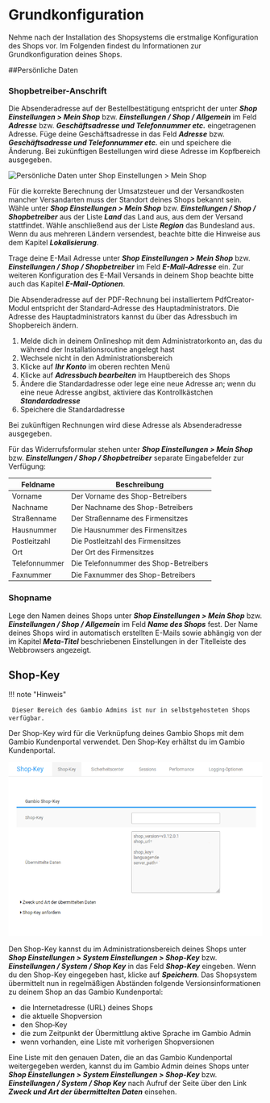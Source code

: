 # Grundkonfiguration 

Nehme nach der Installation des Shopsystems die erstmalige Konfiguration des Shops vor. Im Folgenden findest du Informationen zur Grundkonfiguration deines Shops.

##Persönliche Daten

### Shopbetreiber-Anschrift

Die Absenderadresse auf der Bestellbestätigung entspricht der unter _**Shop Einstellungen \> Mein Shop**_ bzw. _**Einstellungen / Shop / Allgemein**_ im Feld _**Adresse**_ bzw. _**Geschäftsadresse und Telefonnummer etc.**_ eingetragenen Adresse. Füge deine Geschäftsadresse in das Feld _**Adresse**_ bzw. _**Geschäftsadresse und Telefonnummer etc.**_ ein und speichere die Änderung. Bei zukünftigen Bestellungen wird diese Adresse im Kopfbereich ausgegeben.

![](../Bilder/Abb019_PersoenlicheDatenUnterShopEinstellungenMeinShop.png "Persönliche Daten unter Shop Einstellungen > Mein
        Shop")

Für die korrekte Berechnung der Umsatzsteuer und der Versandkosten mancher Versandarten muss der Standort deines Shops bekannt sein. Wähle unter _**Shop Einstellungen \> Mein Shop**_ bzw. _**Einstellungen / Shop / Shopbetreiber**_ aus der Liste _**Land**_ das Land aus, aus dem der Versand stattfindet. Wähle anschließend aus der Liste _**Region**_ das Bundesland aus. Wenn du aus mehreren Ländern versendest, beachte bitte die Hinweise aus dem Kapitel _**Lokalisierung**_.

Trage deine E-Mail Adresse unter _**Shop Einstellungen \> Mein Shop**_ bzw. _**Einstellungen / Shop / Shopbetreiber**_ im Feld _**E-Mail-Adresse**_ ein. Zur weiteren Konfiguration des E-Mail Versands in deinem Shop beachte bitte auch das Kapitel _**E-Mail-Optionen**_.

Die Absenderadresse auf der PDF-Rechnung bei installiertem PdfCreator-Modul entspricht der Standard-Adresse des Hauptadministrators. Die Adresse des Hauptadministrators kannst du über das Adressbuch im Shopbereich ändern.

1.  Melde dich in deinem Onlineshop mit dem Administratorkonto an, das du während der Installationsroutine angelegt hast
2.  Wechsele nicht in den Administrationsbereich
3.  Klicke auf _**Ihr Konto**_ im oberen rechten Menü
4.  Klicke auf _**Adressbuch bearbeiten**_ im Hauptbereich des Shops
5.  Ändere die Standardadresse oder lege eine neue Adresse an; wenn du eine neue Adresse angibst, aktiviere das Kontrollkästchen _**Standardadresse**_
6.  Speichere die Standardadresse

Bei zukünftigen Rechnungen wird diese Adresse als Absenderadresse ausgegeben.

Für das Widerrufsformular stehen unter _**Shop Einstellungen \> Mein Shop**_ bzw. _**Einstellungen / Shop / Shopbetreiber**_ separate Eingabefelder zur Verfügung:

|Feldname|Beschreibung|
|--------|------------|
|Vorname|Der Vorname des Shop-Betreibers|
|Nachname|Der Nachname des Shop-Betreibers|
|Straßenname|Der Straßenname des Firmensitzes|
|Hausnummer|Die Hausnummer des Firmensitzes|
|Postleitzahl|Die Postleitzahl des Firmensitzes|
|Ort|Der Ort des Firmensitzes|
|Telefonnummer|Die Telefonnummer des Shop-Betreibers|
|Faxnummer|Die Faxnummer des Shop-Betreibers|

### Shopname

Lege den Namen deines Shops unter _**Shop Einstellungen \> Mein Shop**_ bzw. _**Einstellungen / Shop / Allgemein**_ im Feld _**Name des Shops**_ fest. Der Name deines Shops wird in automatisch erstellten E-Mails sowie abhängig von der im Kapitel _**Meta-Titel**_ beschriebenen Einstellungen in der Titelleiste des Webbrowsers angezeigt.

## Shop-Key 

!!! note "Hinweis"

	 Dieser Bereich des Gambio Admins ist nur in selbstgehosteten Shops verfügbar.

Der Shop-Key wird für die Verknüpfung deines Gambio Shops mit dem Gambio Kundenportal verwendet. Den Shop‑Key erhältst du im Gambio Kundenportal.

![](../Bilder/Abb020_Shop_KeyImGambioAdminEintragen__.png "Shop-Key im Gambio Admin eintragen")

Den Shop-Key kannst du im Administrationsbereich deines Shops unter _**Shop Einstellungen \> System Einstellungen \> Shop-Key**_ bzw. _**Einstellungen / System / Shop Key**_ in das Feld _**Shop-Key**_ eingeben. Wenn du den Shop-Key eingegeben hast, klicke auf _**Speichern**_. Das Shopsystem übermittelt nun in regelmäßigen Abständen folgende Versionsinformationen zu deinem Shop an das Gambio Kundenportal:

-   die Internetadresse \(URL\) deines Shops
-   die aktuelle Shopversion
-   den Shop‑Key
-   die zum Zeitpunkt der Übermittlung aktive Sprache im Gambio Admin
-   wenn vorhanden, eine Liste mit vorherigen Shopversionen

Eine Liste mit den genauen Daten, die an das Gambio Kundenportal weitergegeben werden, kannst du im Gambio Admin deines Shops unter _**Shop Einstellungen \> System Einstellungen \> Shop‑Key**_ bzw. _**Einstellungen / System / Shop Key**_ nach Aufruf der Seite über den Link _**Zweck und Art der übermittelten Daten**_ einsehen.